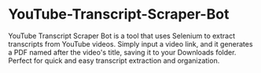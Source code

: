 # YouTube-Transcript-Scraper-Bot
YouTube Transcript Scraper Bot is a tool that uses Selenium to extract transcripts from YouTube videos. Simply input a video link, and it generates a PDF named after the video's title, saving it to your Downloads folder. Perfect for quick and easy transcript extraction and organization.

